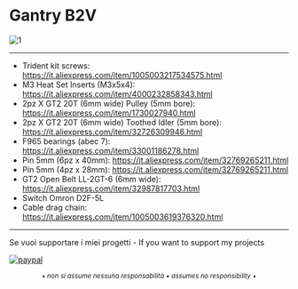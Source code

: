 # Gantry B2V

![1](/Gantry/Image/Gantry.jpg)

---

- Trident kit screws: https://it.aliexpress.com/item/1005003217534575.html
- M3 Heat Set Inserts (M3x5x4): https://it.aliexpress.com/item/4000232858343.html
- 2pz X GT2 20T (6mm wide) Pulley (5mm bore): https://it.aliexpress.com/item/1730027940.html
- 2pz X GT2 20T (6mm wide) Toothed Idler (5mm bore): https://it.aliexpress.com/item/32726309946.html
- F965 bearings (abec 7): https://it.aliexpress.com/item/33001186278.html
- Pin 5mm (6pz x 40mm): https://it.aliexpress.com/item/32769265211.html
- Pin 5mm (4pz x 28mm): https://it.aliexpress.com/item/32769265211.html
- GT2 Open Belt LL-2GT-6 (6mm wide): https://it.aliexpress.com/item/32987817703.html
- Switch Omron D2F-5L
- Cable drag chain: https://it.aliexpress.com/item/1005003619376320.html

---

Se vuoi supportare i miei progetti - If you want to support my projects

[![paypal](https://www.paypalobjects.com/en_US/i/btn/btn_donate_LG.gif)](https://www.paypal.com/donate/?business=WEP7ZAT7WRN88&no_recurring=0&currency_code=EUR)  
<p align="center"><sub><em>• non si assume nessuna responsabilità • assumes no responsibility •</em></sub></p>
